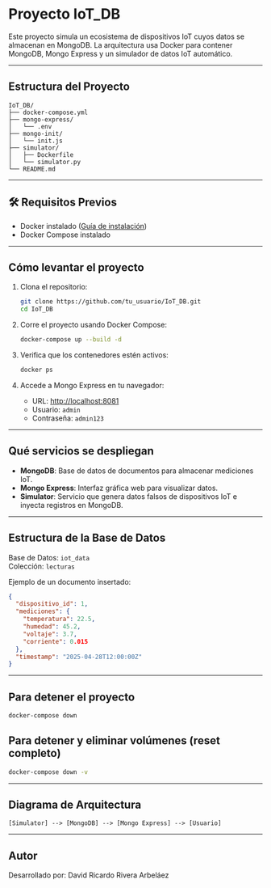 # Proyecto IoT_DB

Este proyecto simula un ecosistema de dispositivos IoT cuyos datos se almacenan en MongoDB.
La arquitectura usa Docker para contener MongoDB, Mongo Express y un simulador de datos IoT automático.

---

## Estructura del Proyecto

```
IoT_DB/
├── docker-compose.yml
├── mongo-express/
│   └── .env
├── mongo-init/
│   └── init.js
├── simulator/
│   ├── Dockerfile
│   └── simulator.py
└── README.md
```

---

## 🛠 Requisitos Previos

- Docker instalado ([Guía de instalación](https://docs.docker.com/get-docker/))
- Docker Compose instalado

---

## Cómo levantar el proyecto

1. Clona el repositorio:
   ```bash
   git clone https://github.com/tu_usuario/IoT_DB.git
   cd IoT_DB
   ```

2. Corre el proyecto usando Docker Compose:
   ```bash
   docker-compose up --build -d
   ```

3. Verifica que los contenedores estén activos:
   ```bash
   docker ps
   ```

4. Accede a Mongo Express en tu navegador:
   - URL: [http://localhost:8081](http://localhost:8081)
   - Usuario: `admin`
   - Contraseña: `admin123`

---

## Qué servicios se despliegan

- **MongoDB**: Base de datos de documentos para almacenar mediciones IoT.
- **Mongo Express**: Interfaz gráfica web para visualizar datos.
- **Simulator**: Servicio que genera datos falsos de dispositivos IoT e inyecta registros en MongoDB.

---

## Estructura de la Base de Datos

Base de Datos: `iot_data`  
Colección: `lecturas`

Ejemplo de un documento insertado:

```json
{
  "dispositivo_id": 1,
  "mediciones": {
    "temperatura": 22.5,
    "humedad": 45.2,
    "voltaje": 3.7,
    "corriente": 0.015
  },
  "timestamp": "2025-04-28T12:00:00Z"
}
```

---

## Para detener el proyecto

```bash
docker-compose down
```

## Para detener y eliminar volúmenes (reset completo)

```bash
docker-compose down -v
```

---

## Diagrama de Arquitectura

```
[Simulator] --> [MongoDB] --> [Mongo Express] --> [Usuario]
```

---

## Autor

Desarrollado por: David Ricardo Rivera Arbeláez